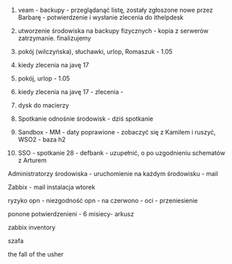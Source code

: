   

1. veam - backupy - przeglądanąć listę, zostały zgłoszone nowe przez Barbarę - potwierdzenie i wysłanie zlecenia do ithelpdesk

  

1. utworzenie środowiska na backupy fizycznych - kopia z serwerów zatrzymanie. finalizujemy
2. pokój (wilczyńska), słuchawki, urlop, Romaszuk - 1.05
3. kiedy zlecenia na javę 17

  

  

1. pokój, urlop - 1.05
2. kiedy zlecenia na javę 17 - zlecenia -
3. dysk do macierzy
4. Spotkanie odnośnie środowisk - dziś spotkanie
5. Sandbox - MM - daty poprawione - zobaczyć się z Kamilem i ruszyć, WSO2 - baza h2
6. SSO - spotkanie 28 - defbank - uzupełnić, o po uzgodnieniu schematów z Arturem

  

Administratorzy środowiska - uruchomienie na każdym środowisku - mail

Zabbix - mail instalacja wtorek

ryzyko opn - niezgodność opn - na czerwono - oci - przeniesienie

ponone potwierdzenieni - 6 misiecy- arkusz

zabbix inventory

szafa

  

the fall of the usher